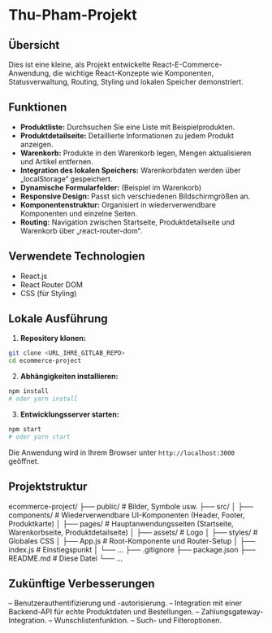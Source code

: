 # Thu-Pham-Projekt

## Übersicht
Dies ist eine kleine, als Projekt entwickelte React-E-Commerce-Anwendung, die wichtige React-Konzepte wie Komponenten, Statusverwaltung, Routing, Styling und lokalen Speicher demonstriert.

## Funktionen
- **Produktliste:** Durchsuchen Sie eine Liste mit Beispielprodukten.
- **Produktdetailseite:** Detaillierte Informationen zu jedem Produkt anzeigen.
- **Warenkorb:** Produkte in den Warenkorb legen, Mengen aktualisieren und Artikel entfernen.
- **Integration des lokalen Speichers:** Warenkorbdaten werden über „localStorage“ gespeichert.
- **Dynamische Formularfelder:** (Beispiel im Warenkorb)
- **Responsive Design:** Passt sich verschiedenen Bildschirmgrößen an.
- **Komponentenstruktur:** Organisiert in wiederverwendbare Komponenten und einzelne Seiten.
- **Routing:** Navigation zwischen Startseite, Produktdetailseite und Warenkorb über „react-router-dom“.

## Verwendete Technologien
- React.js
- React Router DOM
- CSS (für Styling)

## Lokale Ausführung
1. **Repository klonen:**
```bash
git clone <URL_IHRE_GITLAB_REPO>
cd ecommerce-project
```
2. **Abhängigkeiten installieren:**
```bash
npm install
# oder yarn install
```
3. **Entwicklungsserver starten:**
```bash
npm start
# oder yarn start
```
Die Anwendung wird in Ihrem Browser unter `http://localhost:3000` geöffnet.

## Projektstruktur
ecommerce-project/
├── public/        # Bilder, Symbole usw.
├── src/
│ ├── components/  # Wiederverwendbare UI-Komponenten (Header, Footer, Produktkarte)
│ ├── pages/       # Hauptanwendungsseiten (Startseite, Warenkorbseite, Produktdetailseite)
│ ├── assets/      # Logo
│ ├── styles/      # Globales CSS
│ ├── App.js       # Root-Komponente und Router-Setup
│ ├── index.js     # Einstiegspunkt
│ └── ...
├── .gitignore
├── package.json
├── README.md      # Diese Datei
└── ...

## Zukünftige Verbesserungen
– Benutzerauthentifizierung und -autorisierung.
– Integration mit einer Backend-API für echte Produktdaten und Bestellungen.
– Zahlungsgateway-Integration.
– Wunschlistenfunktion.
– Such- und Filteroptionen.